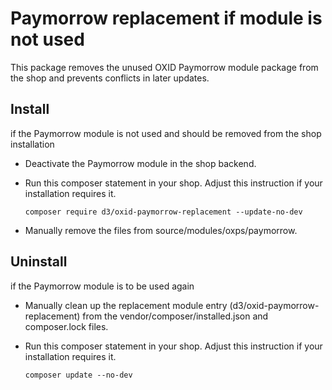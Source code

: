 # Paymorrow replacement if module is not used

This package removes the unused OXID Paymorrow module package from the shop and prevents conflicts in later updates.

## Install

if the Paymorrow module is not used and should be removed from the shop installation

* Deactivate the Paymorrow module in the shop backend.
* Run this composer statement in your shop. Adjust this instruction if your installation requires it.

    `composer require d3/oxid-paymorrow-replacement --update-no-dev`
    
* Manually remove the files from source/modules/oxps/paymorrow.

## Uninstall

if the Paymorrow module is to be used again

* Manually clean up the replacement module entry (d3/oxid-paymorrow-replacement) from the vendor/composer/installed.json and composer.lock files.
* Run this composer statement in your shop. Adjust this instruction if your installation requires it.

    `composer update --no-dev`
